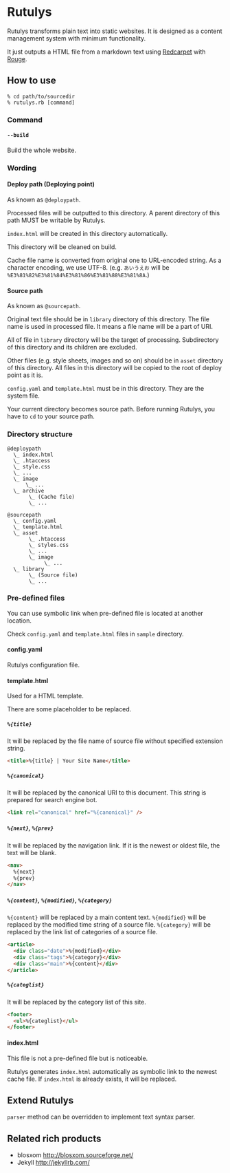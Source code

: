 Rutulys
=======
Rutulys transforms plain text into static websites.
It is designed as a content management system with minimum functionality.

It just outputs a HTML file from a markdown text using [Redcarpet](https://github.com/vmg/redcarpet) with [Rouge](https://github.com/jneen/rouge).


How to use
----------
```
% cd path/to/sourcedir
% rutulys.rb [command]
```

### Command

#### `--build`
Build the whole website.

### Wording

#### Deploy path (Deploying point)
As known as `@deploypath`.

Processed files will be outputted to this directory.
A parent directory of this path MUST be writable by Rutulys.

`index.html` will be created in this directory automatically.

This directory will be cleaned on build.

Cache file name is converted from original one to URL-encoded string.
As a character encoding, we use UTF-8.
(e.g. `あいうえお` will be `%E3%81%82%E3%81%84%E3%81%86%E3%81%88%E3%81%8A`.)

#### Source path
As known as `@sourcepath`.

Original text file should be in `library` directory of this directory.
The file name is used in processed file.
It means a file name will be a part of URI.

All of file in `library` directory will be the target of processing.
Subdirectory of this directory and its children are excluded.

Other files (e.g. style sheets, images and so on) should be in `asset` directory of this directory.
All files in this directory will be copied to the root of deploy point as it is.

`config.yaml` and `template.html` must be in this directory.
They are the system file.

Your current directory becomes source path.
Before running Rutulys, you have to `cd` to your source path.

### Directory structure

```
@deploypath
  \_ index.html
  \_ .htaccess
  \_ style.css
  \_ ...
  \_ image
      \_ ...
  \_ archive
       \_ (Cache file)
       \_ ...

@sourcepath
  \_ config.yaml
  \_ template.html
  \_ asset
       \_ .htaccess
       \_ styles.css
       \_ ...
       \_ image
            \_ ...
  \_ library
       \_ (Source file)
       \_ ...
```

### Pre-defined files

You can use symbolic link when pre-defined file is located at another location.

Check `config.yaml` and `template.html` files in `sample` directory.

#### config.yaml
Rutulys configuration file.

#### template.html
Used for a HTML template.

There are some placeholder to be replaced.

##### `%{title}`
It will be replaced by the file name of source file without specified extension string.

```HTML
<title>%{title} | Your Site Name</title>
```

##### `%{canonical}`
It will be replaced by the canonical URI to this document.
This string is prepared for search engine bot.

```HTML
<link rel="canonical" href="%{canonical}" />
```

##### `%{next}`, `%{prev}`
It will be replaced by the navigation link.
If it is the newest or oldest file, the text will be blank.

```HTML
<nav>
  %{next}
  %{prev}
</nav>
```

##### `%{content}`, `%{modified}`, `%{category}`
`%{content}` will be replaced by a main content text.
`%{modified}` will be replaced by the modified time string of a source file.
`%{category}` will be replaced by the link list of categories of a source file.

```HTML
<article>
  <div class="date">%{modified}</div>
  <div class="tags">%{category}</div>
  <div class="main">%{content}</div>
</article>
```

##### `%{categlist}`
It will be replaced by the category list of this site.

```HTML
<footer>
  <ul>%{categlist}</ul>
</footer>
```

#### index.html
This file is not a pre-defined file but is noticeable.

Rutulys generates `index.html` automatically as symbolic link to the newest cache file.
If `index.html` is already exists, it will be replaced.


Extend Rutulys
--------------
`parser` method can be overridden to implement text syntax parser.


Related rich products
---------------------
- blosxom http://blosxom.sourceforge.net/
- Jekyll  http://jekyllrb.com/

